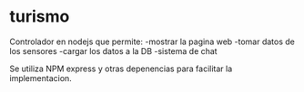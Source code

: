 # turismo
Controlador en nodejs que permite: 
-mostrar la pagina web 
-tomar datos de los sensores
-cargar los datos a la DB
-sistema de chat

Se utiliza NPM express y otras depenencias para facilitar la implementacion. 
